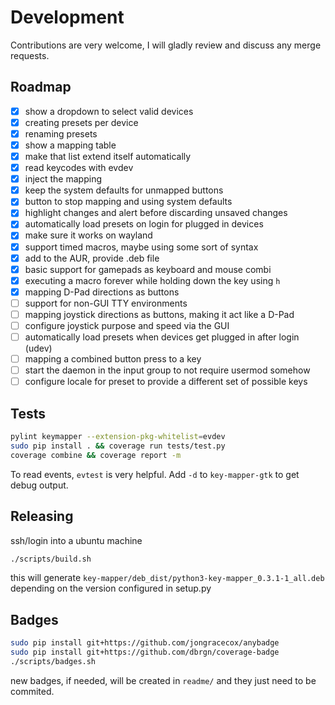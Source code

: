 # Development

Contributions are very welcome, I will gladly review and discuss any merge
requests.

## Roadmap

- [x] show a dropdown to select valid devices
- [x] creating presets per device
- [x] renaming presets
- [x] show a mapping table
- [x] make that list extend itself automatically
- [x] read keycodes with evdev
- [x] inject the mapping
- [x] keep the system defaults for unmapped buttons
- [x] button to stop mapping and using system defaults
- [x] highlight changes and alert before discarding unsaved changes
- [x] automatically load presets on login for plugged in devices
- [x] make sure it works on wayland
- [x] support timed macros, maybe using some sort of syntax
- [x] add to the AUR, provide .deb file
- [x] basic support for gamepads as keyboard and mouse combi
- [x] executing a macro forever while holding down the key using `h`
- [x] mapping D-Pad directions as buttons
- [ ] support for non-GUI TTY environments
- [ ] mapping joystick directions as buttons, making it act like a D-Pad
- [ ] configure joystick purpose and speed via the GUI
- [ ] automatically load presets when devices get plugged in after login (udev)
- [ ] mapping a combined button press to a key
- [ ] start the daemon in the input group to not require usermod somehow
- [ ] configure locale for preset to provide a different set of possible keys

## Tests

```bash
pylint keymapper --extension-pkg-whitelist=evdev
sudo pip install . && coverage run tests/test.py
coverage combine && coverage report -m
```

To read events, `evtest` is very helpful. Add `-d` to `key-mapper-gtk`
to get debug output.

## Releasing

ssh/login into a ubuntu machine

```bash
./scripts/build.sh
```

this will generate `key-mapper/deb_dist/python3-key-mapper_0.3.1-1_all.deb`
depending on the version configured in setup.py

## Badges

```bash
sudo pip install git+https://github.com/jongracecox/anybadge
sudo pip install git+https://github.com/dbrgn/coverage-badge
./scripts/badges.sh
```

new badges, if needed, will be created in `readme/` and they
just need to be commited.
